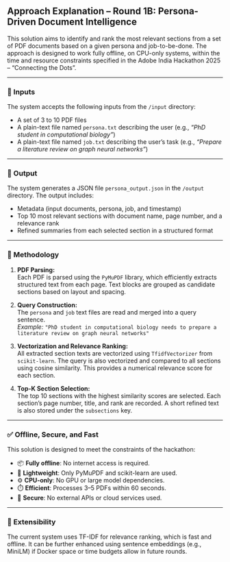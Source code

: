 ## Approach Explanation – Round 1B: Persona-Driven Document Intelligence

This solution aims to identify and rank the most relevant sections from a set of PDF documents based on a given persona and job-to-be-done. The approach is designed to work fully offline, on CPU-only systems, within the time and resource constraints specified in the Adobe India Hackathon 2025 – “Connecting the Dots”.

---

### 🔹 Inputs
The system accepts the following inputs from the `/input` directory:
- A set of 3 to 10 PDF files
- A plain-text file named `persona.txt` describing the user (e.g., _“PhD student in computational biology”_)
- A plain-text file named `job.txt` describing the user’s task (e.g., _“Prepare a literature review on graph neural networks”_)

---

### 🔹 Output
The system generates a JSON file `persona_output.json` in the `/output` directory. The output includes:
- Metadata (input documents, persona, job, and timestamp)
- Top 10 most relevant sections with document name, page number, and a relevance rank
- Refined summaries from each selected section in a structured format

---

### 🧠 Methodology

1. **PDF Parsing:**  
   Each PDF is parsed using the `PyMuPDF` library, which efficiently extracts structured text from each page. Text blocks are grouped as candidate sections based on layout and spacing.

2. **Query Construction:**  
   The `persona` and `job` text files are read and merged into a query sentence.  
   _Example:_ `"PhD student in computational biology needs to prepare a literature review on graph neural networks"`

3. **Vectorization and Relevance Ranking:**  
   All extracted section texts are vectorized using `TfidfVectorizer` from `scikit-learn`. The query is also vectorized and compared to all sections using cosine similarity. This provides a numerical relevance score for each section.

4. **Top-K Section Selection:**  
   The top 10 sections with the highest similarity scores are selected. Each section’s page number, title, and rank are recorded. A short refined text is also stored under the `subsections` key.

---

### ✅ Offline, Secure, and Fast

This solution is designed to meet the constraints of the hackathon:
- 📦 **Fully offline**: No internet access is required.
- 💾 **Lightweight**: Only PyMuPDF and scikit-learn are used.
- ⚙️ **CPU-only**: No GPU or large model dependencies.
- ⏱️ **Efficient**: Processes 3–5 PDFs within 60 seconds.
- 🔐 **Secure**: No external APIs or cloud services used.

---

### 🔄 Extensibility

The current system uses TF-IDF for relevance ranking, which is fast and offline. It can be further enhanced using sentence embeddings (e.g., MiniLM) if Docker space or time budgets allow in future rounds.

